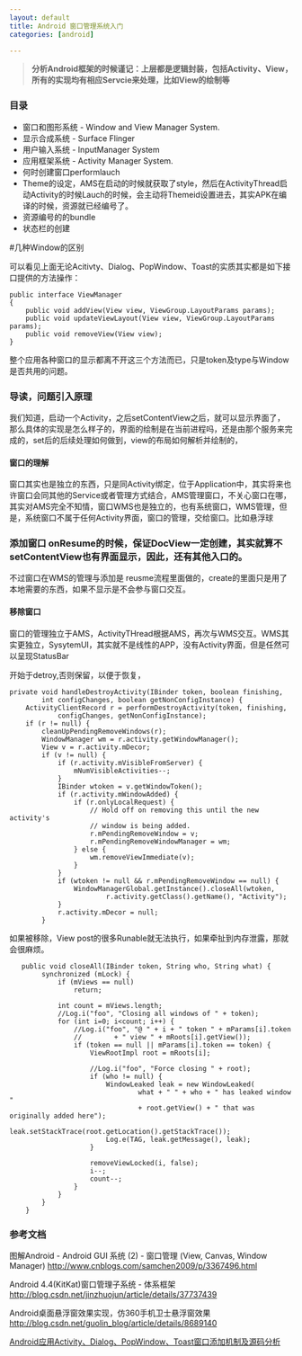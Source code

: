 ```yaml
---
layout: default
title: Android 窗口管理系统入门 
categories: [android]

---
```


> **分析Android框架的时候谨记：上层都是逻辑封装，包括Activity、View，所有的实现均有相应Servcie来处理，比如View的绘制等**

### 目录

* 窗口和图形系统 - Window and View Manager System.
* 显示合成系统 - Surface Flinger
* 用户输入系统 - InputManager System
* 应用框架系统 - Activity Manager System.
* 何时创建窗口performlauch
* Theme的设定，AMS在启动的时候就获取了style，然后在ActivityThread启动Activity的时候Lauch的时候，会主动将Themeid设置进去，其实APK在编译的时候，资源就已经编号了。
* 资源编号的的bundle
* 状态栏的创建

#几种Window的区别

可以看见上面无论Acitivty、Dialog、PopWindow、Toast的实质其实都是如下接口提供的方法操作：

	public interface ViewManager
	{
	    public void addView(View view, ViewGroup.LayoutParams params);
	    public void updateViewLayout(View view, ViewGroup.LayoutParams params);
	    public void removeView(View view);
	}
	
整个应用各种窗口的显示都离不开这三个方法而已，只是token及type与Window是否共用的问题。

### 导读，问题引入原理

我们知道，启动一个Activity，之后setContentView之后，就可以显示界面了，那么具体的实现是怎么样子的，界面的绘制是在当前进程吗，还是由那个服务来完成的，set后的后续处理如何做到，view的布局如何解析并绘制的，


#### 窗口的理解

窗口其实也是独立的东西，只是同Activity绑定，位于Application中，其实将来也许窗口会同其他的Service或者管理方式结合，AMS管理窗口，不关心窗口在哪，其实对AMS完全不知情，窗口WMS也是独立的，也有系统窗口，WMS管理，但是，系统窗口不属于任何Activity界面，窗口的管理，交给窗口。比如悬浮球

		            

### 添加窗口   onResume的时候，保证DocView一定创建，其实就算不setContentView也有界面显示，因此，还有其他入口的。

不过窗口在WMS的管理与添加是	reusme流程里面做的，create的里面只是用了本地需要的东西，如果不显示是不会参与窗口交互。

	      

#### 移除窗口

窗口的管理独立于AMS，ActivityTHread根据AMS，再次与WMS交互。WMS其实更独立，SysytemUI，其实就不是线性的APP，没有Activity界面，但是任然可以呈现StatusBar

开始于detroy,否则保留，以便于恢复，

    private void handleDestroyActivity(IBinder token, boolean finishing,
            int configChanges, boolean getNonConfigInstance) {
        ActivityClientRecord r = performDestroyActivity(token, finishing,
                configChanges, getNonConfigInstance);
        if (r != null) {
            cleanUpPendingRemoveWindows(r);
            WindowManager wm = r.activity.getWindowManager();
            View v = r.activity.mDecor;
            if (v != null) {
                if (r.activity.mVisibleFromServer) {
                    mNumVisibleActivities--;
                }
                IBinder wtoken = v.getWindowToken();
                if (r.activity.mWindowAdded) {
                    if (r.onlyLocalRequest) {
                        // Hold off on removing this until the new activity's
                        // window is being added.
                        r.mPendingRemoveWindow = v;
                        r.mPendingRemoveWindowManager = wm;
                    } else {
                        wm.removeViewImmediate(v);
                    }
                }
                if (wtoken != null && r.mPendingRemoveWindow == null) {
                    WindowManagerGlobal.getInstance().closeAll(wtoken,
                            r.activity.getClass().getName(), "Activity");
                }
                r.activity.mDecor = null;
            }
            
 如果被移除，View post的很多Runable就无法执行，如果牵扯到内存泄露，那就会很麻烦。
            
	   public void closeAll(IBinder token, String who, String what) {
	        synchronized (mLock) {
	            if (mViews == null)
	                return;
	
	            int count = mViews.length;
	            //Log.i("foo", "Closing all windows of " + token);
	            for (int i=0; i<count; i++) {
	                //Log.i("foo", "@ " + i + " token " + mParams[i].token
	                //        + " view " + mRoots[i].getView());
	                if (token == null || mParams[i].token == token) {
	                    ViewRootImpl root = mRoots[i];
	
	                    //Log.i("foo", "Force closing " + root);
	                    if (who != null) {
	                        WindowLeaked leak = new WindowLeaked(
	                                what + " " + who + " has leaked window "
	                                + root.getView() + " that was originally added here");
	                        leak.setStackTrace(root.getLocation().getStackTrace());
	                        Log.e(TAG, leak.getMessage(), leak);
	                    }
	
	                    removeViewLocked(i, false);
	                    i--;
	                    count--;
	                }
	            }
	        }
	    }
	          
           
### 参考文档

 图解Android - Android GUI 系统 (2) - 窗口管理 (View, Canvas, Window Manager) <http://www.cnblogs.com/samchen2009/p/3367496.html>
 
 Android 4.4(KitKat)窗口管理子系统 - 体系框架 <http://blog.csdn.net/jinzhuojun/article/details/37737439>
  
 Android桌面悬浮窗效果实现，仿360手机卫士悬浮窗效果 <http://blog.csdn.net/guolin_blog/article/details/8689140> 
 
 [ Android应用Activity、Dialog、PopWindow、Toast窗口添加机制及源码分析](http://blog.csdn.net/yanbober/article/details/46361191)